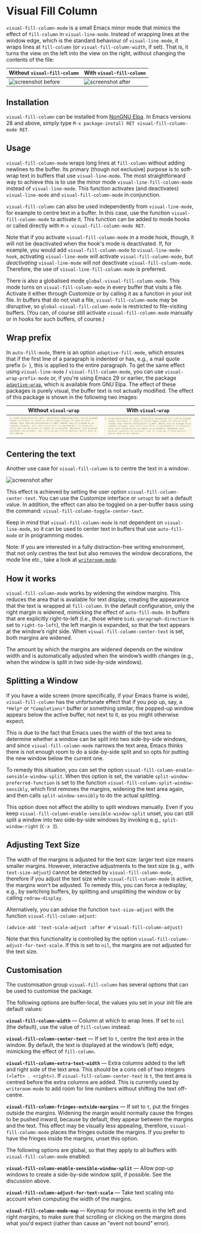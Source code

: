 # Visual Fill Column #

`visual-fill-column-mode` is a small Emacs minor mode that mimics the effect of `fill-column` in `visual-line-mode`. Instead of wrapping lines at the window edge, which is the standard behaviour of `visual-line-mode`, it wraps lines at `fill-column` (or `visual-fill-column-width`, if set).  That is, it turns the view on the left into the view on the right, without changing the contents of the file:

 Without `visual-fill-column`     | With `visual-fill-column`
--------------------------------- | -------------------------------
 ![screenshot before](before.png) | ![screenshot after](after.png)


## Installation ##

`visual-fill-column` can be installed from [NonGNU Elpa](http://elpa.nongnu.org/). In Emacs versions 28 and above, simply type `M-x package-install RET visual-fill-column-mode RET`.


## Usage ##

`visual-fill-column-mode` wraps long lines at `fill-column` without adding newlines to the buffer. Its primary (though not exclusive) purpose is to soft-wrap text in buffers that use `visual-line-mode`. The most straightforward way to achieve this is to use the minor mode `visual-line-fill-column-mode` instead of `visual-line-mode`. This function activates (and deactivates) `visual-line-mode` and `visual-fill-column-mode` in conjunction.

`visual-fill-column` can also be used independently from `visual-line-mode`, for example to centre text in a buffer. In this case, use the function `visual-fill-column-mode` to activate it. This function can be added to mode hooks or called directly with `M-x visual-fill-column-mode RET`.

Note that if you activate `visual-fill-column-mode` in a mode hook, though, it will not be deactivated when the hook's mode is deactivated. If, for example, you would add `visual-fill-column-mode` to `visual-line-mode-hook`, activating `visual-line-mode` will activate `visual-fill-column-mode`, but *deactivating* `visual-line-mode` will *not* deactivate `visual-fill-column-mode`. Therefore, the use of `visual-line-fill-column-mode` is preferred.

There is also a globalised mode `global-visual-fill-column-mode`. This mode turns on `visual-fill-column-mode` in every buffer that visits a file. Activate it either through Customize or by calling it as a function in your init file. In buffers that do not visit a file, `visual-fill-column-mode` may be disruptive, so `global-visual-fill-column-mode` is restricted to file-visiting buffers. (You can, of course still activate `visual-fill-column-mode` manually or in hooks for such buffers, of course.)


## Wrap prefix ##

In `auto-fill-mode`, there is an option `adaptive-fill-mode`, which ensures that if the first line of a paragraph is indented or has, e.g., a mail quote prefix (`> `), this is applied to the entire paragraph. To get the same effect using `visual-line-mode` / `visual-fill-column-mode`, you can use `visual-wrap-prefix-mode` or, if you're using Emacs 29 or earlier, the package [`adaptive-wrap`](https://elpa.gnu.org/packages/adaptive-wrap.html), which is available from GNU Elpa. The effect of these packages is purely visual, the buffer text is not actually modified. The effect of this package is shown in the following two images:

 Without `visual-wrap`     | With `visual-wrap`
--------------------------------- | -------------------------------
 ![without adaptive-wrap](no-adaptive-wrap.png) | ![with adaptive-wrap](adaptive-wrap.png)


## Centering the text ##

Another use case for `visual-fill-column` is to centre the text in a window:

![screenshot after](centred.png)

This effect is achieved by setting the user option `visual-fill-column-center-text`. You can use the Customize interface or `setopt` to set a default value. In addition, the effect can also be toggled on a per-buffer basis using the command: `visual-fill-column-toggle-center-text`. 

Keep in mind that `visual-fill-column-mode` is not dependent on `visual-line-mode`, so it can be used to center text in buffers that use `auto-fill-mode` or in programming modes.

Note: If you are interested in a fully distraction-free writing environment, that not only centres the text but also removes the window decorations, the mode line etc., take a look at [`writeroom-mode`](https://github.com/joostkremers/writeroom-mode).


## How it works ##

`visual-fill-column-mode` works by widening the window margins. This reduces the area that is available for text display, creating the appearance that the text is wrapped at `fill-column`. In the default configuration, only the right margin is widened, mimicking the effect of `auto-fill-mode`. In buffers that are explicitly right-to-left (i.e., those where `bidi-paragraph-direction` is set to `right-to-left`), the left margin is expanded, so that the text appears at the window’s right side. When `visual-fill-column-center-text` is set, both margins are widened.

The amount by which the margins are widened depends on the window width and is automatically adjusted when the window’s width changes (e.g., when the window is split in two side-by-side windows).


## Splitting a Window ##

If you have a wide screen (more specifically, if your Emacs frame is wide), `visual-fill-column` has the unfortunate effect that if you pop up, say, a `*Help*` or `*Completions*` buffer or something similar, the popped-up window appears below the active buffer, not next to it, as you might otherwise expect.

This is due to the fact that Emacs uses the width of the text area to determine whether a window can be split into two side-by-side windows, and since `visual-fill-column-mode` narrows the text area, Emacs thinks there is not enough room to do a side-by-side split and so opts for putting the new window below the current one.

To remedy this situation, you can set the option `visual-fill-column-enable-sensible-window-split`. When this option is set, the variable `split-window-preferred-function` is set to the function `visual-fill-column-split-window-sensibly`, which first removes the margins, widening the text area again, and then calls `split-window-sensibly` to do the actual splitting.

This option does not affect the ability to split windows manually. Even if you keep `visual-fill-column-enable-sensible-window-split` unset, you can still split a window into two side-by-side windows by invoking e.g., `split-window-right` (`C-x 3`).


## Adjusting Text Size ##

The width of the margins is adjusted for the text size: larger text size means smaller margins. However, interactive adjustments to the text size (e.g., with `text-size-adjust`) cannot be detected by `visual-fill-column-mode`, therefore if you adjust the text size while `visual-fill-column-mode` is active, the margins won't be adjusted. To remedy this, you can force a redisplay, e.g., by switching buffers, by splitting and unsplitting the window or by calling `redraw-display`.

Alternatively, you can advise the function `text-size-adjust` with the function `visual-fill-column-adjust`:

    (advice-add 'text-scale-adjust :after #'visual-fill-column-adjust)

Note that this functionality is controlled by the option `visual-fill-column-adjust-for-text-scale`. If this is set to `nil`, the margins are not adjusted for the text size.


## Customisation ##

The customisation group `visual-fill-column` has several options that can be used to customise the package.

The following options are buffer-local, the values you set in your init file are default values:

**`visual-fill-column-width`** — Column at which to wrap lines. If set to `nil` (the default), use the value of `fill-column` instead.

**`visual-fill-column-center-text`** — If set to `t`, centre the text area in the window. By default, the text is displayed at the window’s (left) edge, mimicking the effect of `fill-column`.

**`visual-fill-column-extra-text-width`** — Extra columns added to the left and right side of the text area. This should be a cons cell of two integers `(<left> . <right>)`. If `visual-fill-column-center-text` is `t`, the text area is centred before the extra columns are added. This is currently used by `writeroom-mode` to add room for line numbers without shifting the text off-centre.

**`visual-fill-column-fringes-outside-margins`** — If set to `t`, put the fringes outside the margins. Widening the margin would normally cause the fringes to be pushed inward, because by default, they appear between the margins and the text. This effect may be visually less appealing, therefore, `visual-fill-column-mode` places the fringes outside the margins. If you prefer to have the fringes inside the margins, unset this option.

The following options are global, so that they apply to all buffers with `visual-fill-column-mode` enabled:

**`visual-fill-column-enable-sensible-window-split`** — Allow pop-up windows to create a side-by-side window split, if possible. See the discussion above.

**`visual-fill-column-adjust-for-text-scale`** — Take text scaling into account when computing the width of the margins.

**`visual-fill-column-mode-map`** — Keymap for mouse events in the left and right margins, to make sure that scrolling or clicking on the margins does what you'd expect (rather than cause an "event not bound" error).
